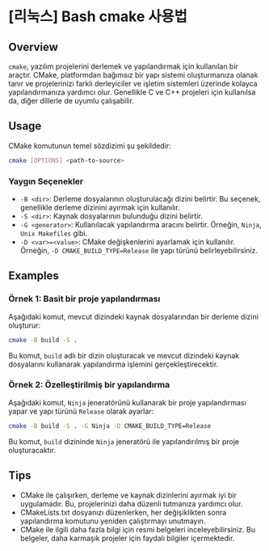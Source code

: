 # [리눅스] Bash cmake 사용법

## Overview
`cmake`, yazılım projelerini derlemek ve yapılandırmak için kullanılan bir araçtır. CMake, platformdan bağımsız bir yapı sistemi oluşturmanıza olanak tanır ve projelerinizi farklı derleyiciler ve işletim sistemleri üzerinde kolayca yapılandırmanıza yardımcı olur. Genellikle C ve C++ projeleri için kullanılsa da, diğer dillerle de uyumlu çalışabilir.

## Usage
CMake komutunun temel sözdizimi şu şekildedir:

```bash
cmake [OPTIONS] <path-to-source>
```

### Yaygın Seçenekler
- `-B <dir>`: Derleme dosyalarının oluşturulacağı dizini belirtir. Bu seçenek, genellikle derleme dizinini ayırmak için kullanılır.
- `-S <dir>`: Kaynak dosyalarının bulunduğu dizini belirtir.
- `-G <generator>`: Kullanılacak yapılandırma aracını belirtir. Örneğin, `Ninja`, `Unix Makefiles` gibi.
- `-D <var>=<value>`: CMake değişkenlerini ayarlamak için kullanılır. Örneğin, `-D CMAKE_BUILD_TYPE=Release` ile yapı türünü belirleyebilirsiniz.

## Examples
### Örnek 1: Basit bir proje yapılandırması
Aşağıdaki komut, mevcut dizindeki kaynak dosyalarından bir derleme dizini oluşturur:

```bash
cmake -B build -S .
```

Bu komut, `build` adlı bir dizin oluşturacak ve mevcut dizindeki kaynak dosyalarını kullanarak yapılandırma işlemini gerçekleştirecektir.

### Örnek 2: Özelleştirilmiş bir yapılandırma
Aşağıdaki komut, `Ninja` jeneratörünü kullanarak bir proje yapılandırması yapar ve yapı türünü `Release` olarak ayarlar:

```bash
cmake -B build -S . -G Ninja -D CMAKE_BUILD_TYPE=Release
```

Bu komut, `build` dizininde `Ninja` jeneratörü ile yapılandırılmış bir proje oluşturacaktır.

## Tips
- CMake ile çalışırken, derleme ve kaynak dizinlerini ayırmak iyi bir uygulamadır. Bu, projelerinizi daha düzenli tutmanıza yardımcı olur.
- CMakeLists.txt dosyanızı düzenlerken, her değişiklikten sonra yapılandırma komutunu yeniden çalıştırmayı unutmayın.
- CMake ile ilgili daha fazla bilgi için resmi belgeleri inceleyebilirsiniz. Bu belgeler, daha karmaşık projeler için faydalı bilgiler içermektedir.